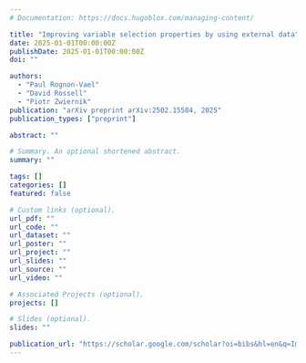 ```yaml
---
# Documentation: https://docs.hugoblox.com/managing-content/

title: "Improving variable selection properties by using external data"
date: 2025-01-01T00:00:00Z
publishDate: 2025-01-01T00:00:00Z
doi: ""

authors:
  - "Paul Rognon-Vael"
  - "David Rossell"
  - "Piotr Zwiernik"
publication: "arXiv preprint arXiv:2502.15584, 2025"
publication_types: ["preprint"]

abstract: ""

# Summary. An optional shortened abstract.
summary: ""

tags: []
categories: []
featured: false

# Custom links (optional).
url_pdf: ""
url_code: ""
url_dataset: ""
url_poster: ""
url_project: ""
url_slides: ""
url_source: ""
url_video: ""

# Associated Projects (optional).
projects: []

# Slides (optional).
slides: ""

publication_url: "https://scholar.google.com/scholar?oi=bibs&hl=en&q=Improving+variable+selection+properties+by+using+external+data"
---
```

